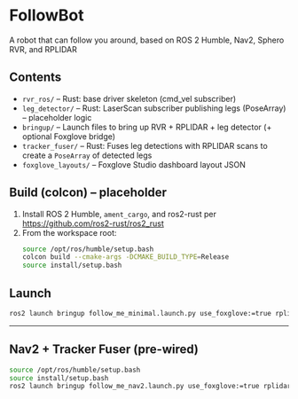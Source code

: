# FollowBot
A robot that can follow you around, based on ROS 2 Humble, Nav2, Sphero RVR, and RPLIDAR

## Contents
- `rvr_ros/`        – Rust: base driver skeleton (cmd_vel subscriber)
- `leg_detector/`   – Rust: LaserScan subscriber publishing legs (PoseArray) – placeholder logic
- `bringup/`        – Launch files to bring up RVR + RPLIDAR + leg detector (+ optional Foxglove bridge)
- `tracker_fuser/`  – Rust: Fuses leg detections with RPLIDAR scans to create a `PoseArray` of detected legs
- `foxglove_layouts/` – Foxglove Studio dashboard layout JSON

## Build (colcon) – placeholder
1) Install ROS 2 Humble, `ament_cargo`, and ros2-rust per https://github.com/ros2-rust/ros2_rust
2) From the workspace root:
   ```bash
   source /opt/ros/humble/setup.bash
   colcon build --cmake-args -DCMAKE_BUILD_TYPE=Release
   source install/setup.bash
   ```

## Launch
```bash
ros2 launch bringup follow_me_minimal.launch.py use_foxglove:=true rplidar_port:=/dev/ttyUSB0
```

---
## Nav2 + Tracker Fuser (pre-wired)
```bash
source /opt/ros/humble/setup.bash
source install/setup.bash
ros2 launch bringup follow_me_nav2.launch.py use_foxglove:=true rplidar_port:=/dev/ttyUSB0
```
